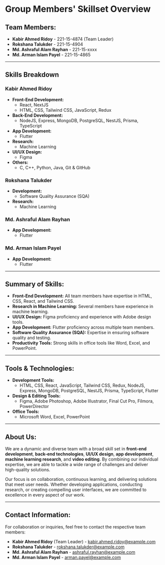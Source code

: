 # Group Members' Skillset Overview

## **Team Members:**
- **Kabir Ahmed Ridoy** - 221-15-4874 (Team Leader)  
- **Rokshana Talukder** - 221-15-4904  
- **Md. Ashraful Alam Rayhan** - 221-15-xxxx  
- **Md. Arman Islam Payel** - 221-15-4865  

---

## **Skills Breakdown**

### **Kabir Ahmed Ridoy**
- **Front-End Development:**
  - React, NextJS
  - HTML, CSS, Tailwind CSS, JavaScript, Redux
- **Back-End Development:**
  - NodeJS, Express, MongoDB, PostgreSQL, NestJS, Prisma, TypeScript
- **App Development:**
  - Flutter
- **Research:**
  - Machine Learning
- **UI/UX Design:**
  - Figma
- **Others:**
  - C, C++, Python, Java, Git & GitHub

### **Rokshana Talukder**
- **Development:**
  - Software Quality Assurance (SQA)
- **Research:**
  - Machine Learning

### **Md. Ashraful Alam Rayhan**
- **App Development:**
  - Flutter

### **Md. Arman Islam Payel**
- **App Development:**
  - Flutter

---

## **Summary of Skills:**

- **Front-End Development:** All team members have expertise in HTML, CSS, React, and Tailwind CSS.
- **Research in Machine Learning:** Several members have experience in machine learning.
- **UI/UX Design:** Figma proficiency and experience with Adobe design tools.
- **App Development:** Flutter proficiency across multiple team members.
- **Software Quality Assurance (SQA):** Expertise in ensuring software quality and testing.
- **Productivity Tools:** Strong skills in office tools like Word, Excel, and PowerPoint.

---

## **Tools & Technologies:**

- **Development Tools:**
  - HTML, CSS, React, JavaScript, Tailwind CSS, Redux, NodeJS, Express, MongoDB, PostgreSQL, NestJS, Prisma, TypeScript, Flutter
- **Design & Editing Tools:**
  - Figma, Adobe Photoshop, Adobe Illustrator, Final Cut Pro, Filmora, PowerDirector
- **Office Tools:**
  - Microsoft Word, Excel, PowerPoint

---

## **About Us:**

We are a dynamic and diverse team with a broad skill set in **front-end development**, **back-end technologies**, **UI/UX design**, **app development**, **machine learning research**, and **video editing**. By combining our individual expertise, we are able to tackle a wide range of challenges and deliver high-quality solutions.

Our focus is on collaboration, continuous learning, and delivering solutions that meet user needs. Whether developing applications, conducting research, or creating compelling user interfaces, we are committed to excellence in every aspect of our work.

---

## **Contact Information:**

For collaboration or inquiries, feel free to contact the respective team members:

- **Kabir Ahmed Ridoy** (Team Leader) - [kabir.ahmed.ridoy@example.com](mailto:kabir.ahmed.ridoy@example.com)
- **Rokshana Talukder** - [rokshana.talukder@example.com](mailto:rokshana.talukder@example.com)
- **Md. Ashraful Alam Rayhan** - [ashraful.rayhan@example.com](mailto:ashraful.rayhan@example.com)
- **Md. Arman Islam Payel** - [arman.payel@example.com](mailto:arman.payel@example.com)
